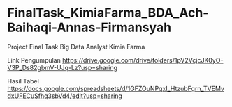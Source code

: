 # FinalTask_KimiaFarma_BDA_Ach-Baihaqi-Annas-Firmansyah
Project Final Task Big Data Analyst Kimia Farma

Link Pengumpulan 
https://drive.google.com/drive/folders/1pV2VcjcJK0yO-V3P_Ds82gbmV-UJq-Lz?usp=sharing

Hasil Tabel
https://docs.google.com/spreadsheets/d/1GFZOuNPqxI_HtzubFgrn_TVEMvdxUFECuSfhq3sbVd4/edit?usp=sharing

 
